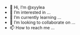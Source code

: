 - 👋 Hi, I’m @xyylea
- 👀 I’m interested in ...
- 🌱 I’m currently learning ...
- 💞️ I’m looking to collaborate on ...
- 📫 How to reach me ...

<!---
xyylea/xyylea is a ✨ special ✨ repository because its `README.md` (this file) appears on your GitHub profile.
You can click the Preview link to take a look at your changes.
--->
